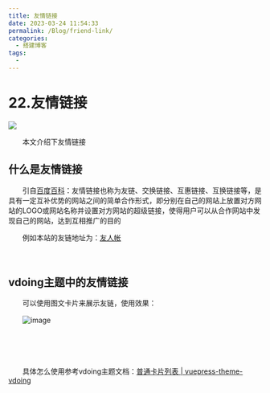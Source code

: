 ```yaml
---
title: 友情链接
date: 2023-03-24 11:54:33
permalink: /Blog/friend-link/
categories:
  - 搭建博客
tags:
  - 
---
```


# 22.友情链接

![](https://image.peterjxl.com/blog/216.jpg)


　　本文介绍下友情链接

<!-- more -->

## 什么是友情链接

　　引自[百度百科](https://baike.baidu.com/item/%E4%BA%A4%E6%8D%A2%E9%93%BE%E6%8E%A5/)：友情链接也称为友链、交换链接、互惠链接、互换链接等，是具有一定互补优势的网站之间的简单合作形式，即分别在自己的网站上放置对方网站的LOGO或网站名称并设置对方网站的超级链接，使得用户可以从合作网站中发现自己的网站，达到互相推广的目的

　　例如本站的友链地址为：[友人帐](https://www.peterjxl.com/About/friend-link/)

　　‍

## vdoing主题中的友情链接

　　可以使用图文卡片来展示友链，使用效果：

　　​![image](https://image.peterjxl.com/blog/image-20230323222728-7p8zzmt.png)​

　　‍

　　‍

　　具体怎么使用参考vdoing主题文档：[普通卡片列表 | vuepress-theme-vdoing](https://doc.xugaoyi.com/pages/d0d7eb/#%E6%99%AE%E9%80%9A%E5%8D%A1%E7%89%87%E5%88%97%E8%A1%A8)

　　‍
